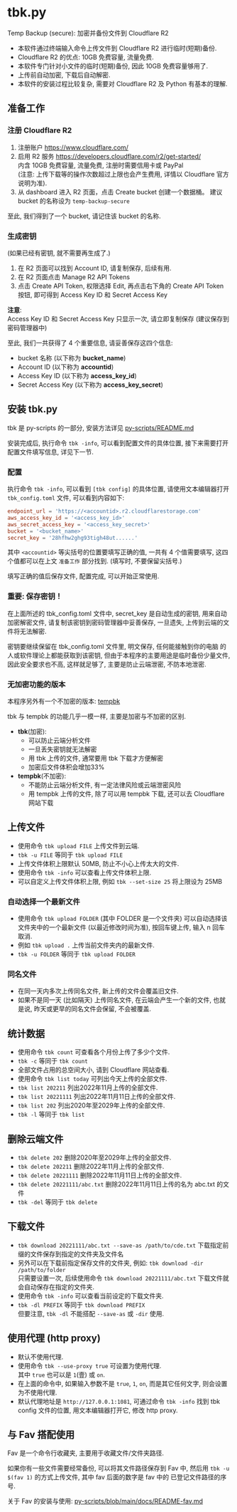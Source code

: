 # tbk.py

Temp Backup (secure): 加密并备份文件到 Cloudflare R2

- 本软件通过终端输入命令上传文件到 Cloudflare R2 进行临时(短期)备份.
- Cloudflare R2 的优点: 10GB 免费容量, 流量免费.
- 本软件专门针对小文件的临时(短期)备份, 因此 10GB 免费容量够用了.
- 上传前自动加密, 下载后自动解密.
- 本软件的安装过程比较复杂, 需要对 Cloudflare R2 及 Python 有基本的理解.

## 准备工作

### 注册 Cloudflare R2

1. 注册账户 <https://www.cloudflare.com/>
2. 启用 R2 服务 <https://developers.cloudflare.com/r2/get-started/>  
   内含 10GB 免费容量, 流量免费, 注册时需要信用卡或 PayPal  
   (注意: 上传下载等的操作次数超过上限也会产生费用,
    详情以 Cloudflare 官方说明为准).
3. 从 dashboard 进入 R2 页面，点击 Create bucket 创建一个数据桶。
   建议 bucket 的名称设为 `temp-backup-secure`

至此, 我们得到了一个 bucket, 请记住该 bucket 的名称.

### 生成密钥

(如果已经有密钥, 就不需要再生成了.)

1. 在 R2 页面可以找到 Account ID, 请复制保存, 后续有用.
2. 在 R2 页面点击 Manage R2 API Tokens
3. 点击 Create API Token, 权限选择 Edit, 再点击右下角的 Create API
   Token 按钮, 即可得到 Access Key ID 和 Secret Access Key

**注意**:  
Access Key ID 和 Secret Access Key 只显示一次, 请立即复制保存
(建议保存到密码管理器中)

至此, 我们一共获得了 4 个重要信息, 请妥善保存这四个信息:

- bucket 名称 (以下称为 **bucket_name**)
- Account ID (以下称为 **accountid**)
- Access Key ID (以下称为 **access_key_id**)
- Secret Access Key (以下称为 **access_key_secret**)

## 安装 tbk.py

tbk 是 py-scripts 的一部分, 安装方法详见 [py-scripts/README.md](../README.md)

安装完成后, 执行命令 `tbk -info`, 可以看到配置文件的具体位置,
接下来需要打开配置文件填写信息, 详见下一节.

### 配置

执行命令 `tbk -info`, 可以看到 `[tbk config]` 的具体位置,
请使用文本编辑器打开 `tbk_config.toml` 文件, 可以看到内容如下:

```toml
endpoint_url = 'https://<accountid>.r2.cloudflarestorage.com'
aws_access_key_id = '<access_key_id>'
aws_secret_access_key = '<access_key_secret>'
bucket = '<bucket_name>'
secret_key = '28hfhw2ghg93tigh48ut......'
```

其中 `<accountid>` 等尖括号的位置要填写正确的值, 一共有 4 个值需要填写,
这四个值都可以在上文 `准备工作` 部分找到. (填写时, 不要保留尖括号.)

填写正确的值后保存文件, 配置完成, 可以开始正常使用.

### 重要: 保存密钥！

在上面所述的 tbk_config.toml 文件中, secret_key 是自动生成的密钥,
用来自动加密解密文件, 请复制该密钥到密码管理器中妥善保存, 一旦遗失,
上传到云端的文件将无法解密.

密钥要继续保留在 tbk_config.toml 文件里, 明文保存, 任何能接触到你的电脑
的人或软件理论上都能获取到该密钥, 但由于本程序的主要用途是临时备份少量文件,
因此安全要求也不高, 这样就足够了, 主要是防止云端泄密, 不防本地泄密.

### 无加密功能的版本

本程序另外有一个不加密的版本: [tempbk](https://github.com/ahui2016/py-scripts)

tbk 与 tempbk 的功能几乎一模一样, 主要是加密与不加密的区别.

- **tbk**(加密):
  - 可以防止云端分析文件
  - 一旦丢失密钥就无法解密
  - 用 tbk 上传的文件, 通常要用 tbk 下载才方便解密
  - 加密后文件体积会增加33%
- **tempbk**(不加密):
  - 不能防止云端分析文件, 有一定法律风险或云端泄密风险 
  - 用 tempbk 上传的文件, 除了可以用 tempbk 下载, 还可以去 Cloudflare 网站下载

## 上传文件

- 使用命令 `tbk upload FILE` 上传文件到云端.
- `tbk -u FILE` 等同于 `tbk upload FILE`
- 上传文件体积上限默认 50MB, 防止不小心上传太大的文件.
- 使用命令 `tbk -info` 可以查看上传文件体积上限.
- 可以自定义上传文件体积上限, 例如 `tbk --set-size 25` 将上限设为 25MB

### 自动选择一个最新文件

- 使用命令 `tbk upload FOLDER` (其中 FOLDER 是一个文件夹)
  可以自动选择该文件夹中的一个最新文件 (以最近修改时间为准),
  按回车键上传, 输入 n 回车取消.
- 例如 `tbk upload .` 上传当前文件夹内的最新文件.
- `tbk -u FOLDER` 等同于 `tbk upload FOLDER`

### 同名文件

- 在同一天内多次上传同名文件, 新上传的文件会覆盖旧文件.
- 如果不是同一天 (比如隔天) 上传同名文件, 在云端会产生一个新的文件,
  也就是说, 昨天或更早的同名文件会保留, 不会被覆盖.

## 统计数据

- 使用命令 `tbk count` 可查看各个月份上传了多少个文件.
- `tbk -c` 等同于 `tbk count`
- 全部文件占用的总空间大小, 请到 Cloudflare 网站查看.
- 使用命令 `tbk list today` 可列出今天上传的全部文件.
- `tbk list 202211` 列出2022年11月上传的全部文件.
- `tbk list 20221111` 列出2022年11月11日上传的全部文件.
- `tbk list 202` 列出2020年至2029年上传的全部文件.
- `tbk -l` 等同于 `tbk list`

## 删除云端文件

- `tbk delete 202` 删除2020年至2029年上传的全部文件.
- `tbk delete 202211` 删除2022年11月上传的全部文件.
- `tbk delete 20221111` 删除2022年11月11日上传的全部文件.
- `tbk delete 20221111/abc.txt` 删除2022年11月11日上传的名为 abc.txt 的文件
- `tbk -del` 等同于 `tbk delete`

## 下载文件

- `tbk download 20221111/abc.txt --save-as /path/to/cde.txt`
  下载指定前缀的文件保存到指定的文件夹及文件名
- 另外可以在下载前指定保存文件的文件夹, 例如:
  `tbk download -dir /path/to/folder`  
  只需要设置一次, 后续使用命令 `tbk download 20221111/abc.txt`
  下载文件就会自动保存在指定的文件夹.
- 使用命令 `tbk -info` 可以查看当前设定的下载文件夹.
- `tbk -dl PREFIX` 等同于 `tbk download PREFIX`  
  但要注意, `tbk -dl` 不能搭配 `--save-as` 或 `-dir` 使用.

## 使用代理 (http proxy)

- 默认不使用代理.
- 使用命令 `tbk --use-proxy true` 可设置为使用代理.  
  其中 `true` 也可以是 `1`(壹) 或 `on`.
- 在上面的命令中, 如果输入参数不是 `true`, `1`, `on`, 而是其它任何文字,
  则会设置为不使用代理.
- 默认代理地址是 `http://127.0.0.1:1081`, 可通过命令 `tbk -info`
  找到 tbk config 文件的位置, 用文本编辑器打开它, 修改 http proxy.

## 与 Fav 搭配使用

Fav 是一个命令行收藏夹, 主要用于收藏文件/文件夹路径.

如果你有一些文件需要经常备份, 可以将其文件路径保存到 Fav 中, 然后用
`tbk -u $(fav 1)` 的方式上传文件, 其中 fav 后面的数字是 fav 中的
已登记文件路径的序号.

关于 Fav 的安装与使用:
[py-scripts/blob/main/docs/README-fav.md](https://github.com/ahui2016/py-scripts/blob/main/docs/README-fav.md)

